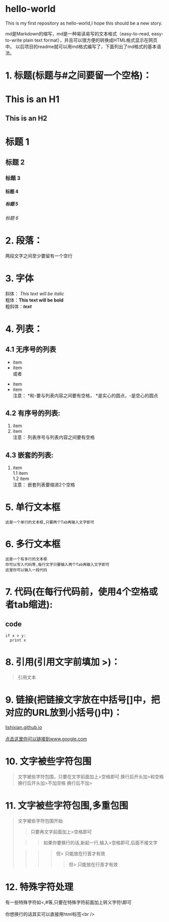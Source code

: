 # hello-world
This is my first repository as hello-world,I hope this should be a new story.

md是Markdown的缩写，md是一种易读易写的文本格式（easy-to-read, easy-to-write plain text format），并且可以很方便的转换成HTML格式显示在网页中。 以后项目的readme就可以用md格式编写了，下面列出了md格式的基本语法。

# 1. 标题(标题与#之间要留一个空格)：
This is an H1
=============
This is an H2
-------------
# 标题 1
## 标题 2
### 标题 3
#### 标题 4
##### 标题 5
###### 标题 6

# 2. 段落：
两段文字之间至少要留有一个空行

# 3. 字体
斜体： *This text will be italic* <br />
粗体：**This text will be bold** <br />
粗斜体：***text*** <br />

# 4. 列表：
## 4.1 无序号的列表
* item <br />
* item<br />
或者<br />
- item<br />
- item<br />
注意： *和-要与列表内容之间要有空格， *是实心的圆点，-是空心的圆点

## 4.2 有序号的列表:
1. item<br />
2. item<br />
注意： 列表序号与列表内容之间要有空格<br />

## 4.3 嵌套的列表:
1. item<br />
  1.1 item<br />
  1.2 item<br />
注意： 嵌套列表要缩进2个空格

# 5. 单行文本框  
    这是一个单行的文本框,只要两个Tab再输入文字即可

# 6. 多行文本框    
    这是一个有多行的文本框  
    你可以写入代码等,每行文字只要输入两个Tab再输入文字即可  
    这里你可以输入一段代码  

# 7. 代码(在每行代码前，使用4个空格或者tab缩进):
## code
    if x > y:
      print x

# 8. 引用(引用文字前填加 >)：
> 引用文本

# 9. 链接(把链接文字放在中括号[]中，把对应的URL放到小括号()中)：
[lishixian.github.io](lishixian.github.io)<br />  
[点击这里你可以链接到www.google.com](http://www.google.com)<br /> 

# 10. 文字被些字符包围  
> 文字被些字符包围，只要在文字前面加上>空格即可
> 换行后开头加>和空格
>换行后开头加>不加空格
换行后不加>
  
# 11. 文字被些字符包围,多重包围  
> 文字被些字符包围开始  
>
> > 只要再文字前面加上>空格即可  
>
> > > 如果你要换行的话,新起一行,输入>空格即可,后面不接文字  
>
> > > > 但> 只能放在行首才有效
> > > > > 但> 只能放在行首才有效 
  
# 12. 特殊字符处理  
有一些特殊字符如<,#等,只要在特殊字符前面加上转义字符\即可<br />  
你想换行的话其实可以直接用html标签\<br /\>  
